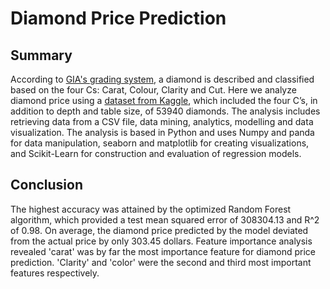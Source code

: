 # Diamond Price Prediction

## Summary

According to [GIA's grading system](https://www.gia.edu/diamond-quality-factor), a diamond is described and classified based on the four Cs: Carat, Colour, Clarity and Cut. Here we analyze diamond price using a [dataset from Kaggle](https://www.kaggle.com/shivam2503/diamonds), which included the four C’s, in addition to depth and table size, of 53940 diamonds. The analysis includes retrieving data from a CSV file, data mining, analytics, modelling and data visualization. The analysis is based in Python and uses Numpy and panda for data manipulation, seaborn and matplotlib for creating visualizations, and Scikit-Learn for construction and evaluation of regression models.

## Conclusion

The highest accuracy was attained by the optimized Random Forest algorithm, which provided a test mean squared error of 308304.13 and R^2 of 0.98. On average, the diamond price predicted by the model deviated from the actual price by only 303.45 dollars. Feature importance analysis revealed 'carat' was by far the most importance feature for diamond price prediction. 'Clarity' and 'color' were the second and third most important features respectively.

